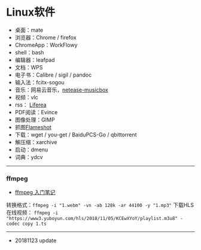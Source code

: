 # Linux软件



- 桌面：mate
- 浏览器：Chrome / firefox
- ChromeApp：WorkFlowy
- shell：bash
- 编辑器：leafpad
- 文档：WPS 
- 电子书：Calibre / sigil / pandoc
- 输入法：fcitx-sogou
- 音乐：网易云音乐，[netease-musicbox](https://github.com/darknessomi/musicbox) 
- 视频：vlc
- rss： [Liferea](https://lzone.de/liferea/)
- PDF阅读：Evince
- 图像处理：GIMP
- 抓图[Flameshot](https://github.com/lupoDharkael/flameshot)
- 下载：wget / you-get / BaiduPCS-Go / qbittorrent
- 解压缩：xarchive
- 启动：dmenu
- 词典：ydcv

---

### ffmpeg

- [ffmpeg 入门笔记](http://einverne.github.io/post/2015/12/ffmpeg-first.html)

转换格式：`ffmpeg -i "1.webm" -vn -ab 128k -ar 44100 -y "1.mp3"`
下载HLS在线视频： `ffmpeg -i "https://www3.yuboyun.com/hls/2018/11/05/KCEwXYoY/playlist.m3u8" -codec copy 1.ts `


---

- 20181123 update